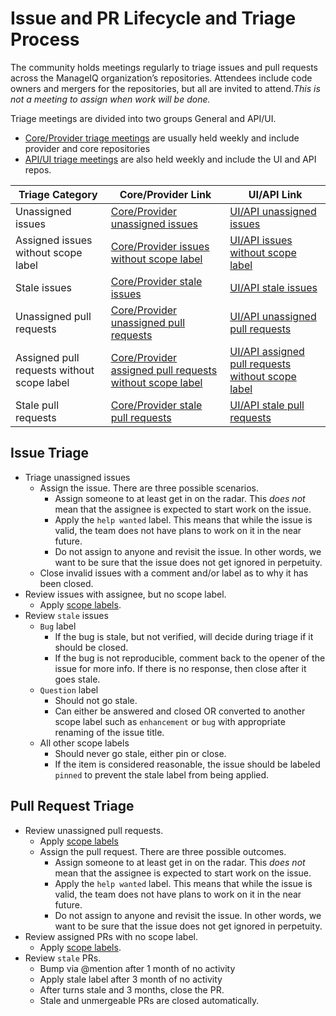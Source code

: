 # Issue and PR Lifecycle and Triage Process

The community holds meetings regularly to triage issues and pull requests across the ManageIQ organization’s repositories. Attendees include code owners and mergers for the repositories, but all are invited to attend.*This is not a meeting to assign when work will be done.*

Triage meetings are divided into two groups General and API/UI.
  * [Core/Provider triage meetings](https://calendar.google.com/event?action=TEMPLATE&tmeid=NWNjbGw2dDgzOGluZDJrb3QzanFobW9vNmNfMjAyMDAyMTNUMTgzMDAwWiBjb250YWN0QG1hbmFnZWlxLm9yZw&tmsrc=contact%40manageiq.org&scp=ALL) are usually held weekly and include provider and core repositories
  * [API/UI triage meetings](https://calendar.google.com/event?action=TEMPLATE&tmeid=NzIxc28ycGtpcnJqcThobjhiMjh2NGQ5N3FfMjAyMDAyMTRUMTQzMDAwWiBjb250YWN0QG1hbmFnZWlxLm9yZw&tmsrc=contact%40manageiq.org&scp=ALL) are also held weekly and include the UI and API repos.
  
Triage Category|Core/Provider Link|UI/API Link
---|---|---
Unassigned issues|[Core/Provider unassigned issues](https://github.com/issues?utf8=%E2%9C%93&q=is%3Aopen+is%3Aissue+archived%3Afalse+-label%3A%22help+wanted%22+no%3Aassignee+-repo%3AManageIQ%2Fmanageiq-release+-repo%3AManageiq%2Fbugzilla_mirror+-repo%3AManageiq%2Fpolisher+-repo%3AManageiq%2Fwrapanapi+-repo%3AManageiq%2Fmanageiq-ui-classic+-repo%3AManageiq%2Fmanageiq-performance+or+-repo%3AManageiq%2Fmanageiq-api+or+-repo%3AManageIQ%2Fui-components+or+-repo%3AManageIQ%2Fmanageiq-consumption+-repo%3AManageIQ%2Freact-ui-components+org%3AManageIQ+-repo%3AManageIQ%2Fmanageiq-v2v+-repo%3AManageiq%2Fmanageiq-ui-service+-repo%3AManageIQ%2Fmanageiq_docs+-repo%3AManageIQ%2Fintegration_tests+user%3AManageIQ+sort%3Acreated-desc+)|[UI/API unassigned issues](https://github.com/issues?utf8=%E2%9C%93&q=is%3Aissue+-label%3A%22help+wanted%22+repo%3AManageiq%2Fmanageiq-ui-classic+repo%3AManageiq%2Fmanageiq-api+repo%3AManageIQ%2Fui-components+repo%3AManageIQ%2Freact-ui-components+repo%3AManageiq%2Fmanageiq-ui-service+is%3Aopen+no%3Aassignee+)
Assigned issues without scope label|[Core/Provider issues without scope label](https://github.com/issues?utf8=%E2%9C%93&q=is%3Aopen+is%3Aissue+archived%3Afalse+-label%3Atest+-label%3Aperformance+-label%3Abug+-label%3Aenhancement+-label%3Adocumentation+-label%3Arefactoring+-label%3Acleanup+-label%3A%22technical+debt%22+-repo%3AManageIQ%2Fmanageiq-release+-repo%3AManageiq%2Fbugzilla_mirror+-repo%3AManageiq%2Fpolisher+-repo%3AManageiq%2Fwrapanapi+-repo%3AManageiq%2Fmanageiq-ui-classic+-repo%3AManageiq%2Fmanageiq-performance+or+-repo%3AManageiq%2Fmanageiq-api+or+-repo%3AManageIQ%2Fui-components+or+-repo%3AManageIQ%2Fmanageiq-consumption+-repo%3AManageIQ%2Freact-ui-components+org%3AManageIQ+-repo%3AManageIQ%2Fmanageiq-v2v+-repo%3AManageiq%2Fmanageiq-ui-service+-repo%3AManageIQ%2Fmanageiq_docs+-repo%3AManageIQ%2Fintegration_tests+user%3AManageIQ+sort%3Acreated-desc+)|[UI/API issues without scope label](https://github.com/issues?page=1&q=is%3Aissue+-label%3A%22help+wanted%22+-label%3Arefactoring+-label%3A%22technical+debt%22+-label%3Abug+-label%3Aenhancement+repo%3AManageiq%2Fmanageiq-ui-classic+repo%3AManageiq%2Fmanageiq-api+repo%3AManageIQ%2Fui-components+repo%3AManageIQ%2Freact-ui-components+repo%3AManageiq%2Fmanageiq-ui-service+is%3Aopen&utf8=%E2%9C%93)
Stale issues|[Core/Provider stale issues](https://github.com/issues?utf8=%E2%9C%93&q=is%3Aopen+is%3Aissue+label%3Astale+archived%3Afalse+user%3AManageIQ+-repo%3AManageIQ%2Fmanageiq-ui-classic+-repo%3AManageIQ%2Fmanageiq-release+-repo%3AManageiq%2Fbugzilla_mirror+-repo%3AManageiq%2Fpolisher+-repo%3AManageiq%2Fwrapanapi+-repo%3AManageiq%2Fmanageiq-ui-classic+-repo%3AManageiq%2Fmanageiq-performance+-repo%3AManageiq%2Fmanageiq-api+-repo%3AManageIQ%2Fui-components+-repo%3AManageIQ%2Fmanageiq-consumption+-repo%3AManageIQ%2Freact-ui-components+org%3AManageIQ+-repo%3AManageIQ%2Fmanageiq-v2v+-repo%3AManageiq%2Fmanageiq-ui-service+-repo%3AManageIQ%2Fmanageiq_docs+-repo%3AManageIQ%2Fintegration_tests+)|[UI/API stale issues](https://github.com/issues?utf8=%E2%9C%93&q=is%3Aissue+label%3Astale+repo%3AManageiq%2Fmanageiq-ui-classic+repo%3AManageiq%2Fmanageiq-api+repo%3AManageIQ%2Fui-components+repo%3AManageIQ%2Freact-ui-components+repo%3AManageiq%2Fmanageiq-ui-service+is%3Aopen+)
Unassigned pull requests| [Core/Provider unassigned pull requests](https://github.com/issues?utf8=%E2%9C%93&q=is%3Aopen+is%3Apr+archived%3Afalse+-label%3A%22help+wanted%22+no%3Aassignee+-repo%3AManageIQ%2Fmanageiq-release+-repo%3AManageiq%2Fbugzilla_mirror+-repo%3AManageiq%2Fpolisher+-repo%3AManageiq%2Fwrapanapi+-repo%3AManageiq%2Fmanageiq-ui-classic+-repo%3AManageiq%2Fmanageiq-performance+or+-repo%3AManageiq%2Fmanageiq-api+or+-repo%3AManageIQ%2Fui-components+or+-repo%3AManageIQ%2Fmanageiq-consumption+-repo%3AManageIQ%2Freact-ui-components+org%3AManageIQ+-repo%3AManageIQ%2Fmanageiq-v2v+-repo%3AManageiq%2Fmanageiq-ui-service+-repo%3AManageIQ%2Fmanageiq_docs+-repo%3AManageIQ%2Fintegration_tests+user%3AManageIQ+sort%3Acreated-desc+)|[UI/API unassigned pull requests](https://github.com/pulls?utf8=%E2%9C%93&q=is%3Apr+is%3Aopen+-label%3A%22help+wanted%22+repo%3AManageiq%2Fmanageiq-ui-classic+repo%3AManageiq%2Fmanageiq-api+repo%3AManageIQ%2Fui-components+repo%3AManageIQ%2Freact-ui-components+repo%3AManageiq%2Fmanageiq-ui-service+is%3Aopen+no%3Aassignee+)
Assigned pull requests without scope label|[Core/Provider assigned pull requests without scope label](https://github.com/pulls?utf8=%E2%9C%93&q=is%3Aopen+is%3Apr+archived%3Afalse+-label%3Atest+-label%3Aperformance+-label%3Abug+-label%3Aenhancement+-label%3Adocumentation+-label%3Arefactoring+-label%3Acleanup+-label%3A%22technical+debt%22+-repo%3AManageIQ%2Fmanageiq-release+-repo%3AManageiq%2Fbugzilla_mirror+-repo%3AManageiq%2Fpolisher+-repo%3AManageiq%2Fwrapanapi+-repo%3AManageiq%2Fmanageiq-ui-classic+-repo%3AManageiq%2Fmanageiq-performance+or+-repo%3AManageiq%2Fmanageiq-api+or+-repo%3AManageIQ%2Fui-components+or+-repo%3AManageIQ%2Fmanageiq-consumption+-repo%3AManageIQ%2Freact-ui-components+org%3AManageIQ+-repo%3AManageIQ%2Fmanageiq-v2v+-repo%3AManageiq%2Fmanageiq-ui-service+-repo%3AManageIQ%2Fmanageiq_docs+-repo%3AManageIQ%2Fintegration_tests+-repo%3AManageIQ%2Fmanageiq-v2v-conversion_host+user%3AManageIQ+)|[UI/API assigned pull requests without scope label](https://github.com/issues?page=2&q=is%3Apr+-label%3A%22help+wanted%22+-label%3Arefactoring+-label%3A%22technical+debt%22+-label%3Abug+-label%3Aenhancement+repo%3AManageiq%2Fmanageiq-ui-classic+repo%3AManageiq%2Fmanageiq-api+repo%3AManageIQ%2Fui-components+repo%3AManageIQ%2Freact-ui-components+repo%3AManageiq%2Fmanageiq-ui-service+is%3Aopen&utf8=%E2%9C%93)
Stale pull requests|[Core/Provider stale pull requests](https://github.com/pulls?utf8=%E2%9C%93&q=is%3Aopen+is%3Apr+label%3Astale+archived%3Afalse+user%3AManageIQ+)|[UI/API stale pull requests](https://github.com/pulls?utf8=%E2%9C%93&q=is%3Aopen+is%3Apr+label%3Astale+archived%3Afalse+user%3AManageIQ+)



## Issue Triage
* Triage unassigned issues
  * Assign the issue.  There are three possible scenarios.
    * Assign someone to at least get in on the radar.  This *does not* mean that the assignee is expected to start work on the issue.
    * Apply the `help wanted` label.  This means that while the issue is valid, the team does not have plans to work on it in the near future.
    * Do not assign to anyone and revisit the issue.  In other words, we want to be sure that the issue does not get ignored in perpetuity.
  * Close invalid issues with a comment and/or label as to why it has been closed.
* Review issues with assignee, but no scope label.
  * Apply [scope labels](https://www.manageiq.org/docs/guides/labels).
* Review `stale` issues 
  * `Bug` label
    * If the bug is stale, but not verified, will decide during triage if it should be closed.
    * If the bug is not reproducible, comment back to the opener of the issue for more info. If there is no response, then close after it goes stale. 
  * `Question` label
    * Should not go stale.
    * Can either be answered and closed OR converted to another scope label such as `enhancement` or `bug` with appropriate renaming of the issue title.
  * All other scope labels
    * Should never go stale, either pin or close.
    * If the item is considered reasonable, the issue should be labeled `pinned` to prevent the stale label from being applied.

## Pull Request Triage
* Review unassigned pull requests.
  * Apply [scope labels](https://www.manageiq.org/docs/guides/labels)
  * Assign the pull request.  There are three possible outcomes.
    * Assign someone to at least get in on the radar.  This *does not* mean that the assignee is expected to start work on the issue.
    * Apply the `help wanted` label.  This means that while the issue is valid, the team does not have plans to work on it in the near future.
    * Do not assign to anyone and revisit the issue.  In other words, we want to be sure that the issue does not get ignored in perpetuity.
* Review assigned PRs with no scope label.
  * Apply [scope labels](https://www.manageiq.org/docs/guides/labels).
* Review `stale` PRs.
  * Bump via @mention after 1 month of no activity 
  * Apply stale label after 3 month of no activity
  * After turns stale and 3 months, close the PR.
  * Stale and unmergeable PRs are closed automatically.

